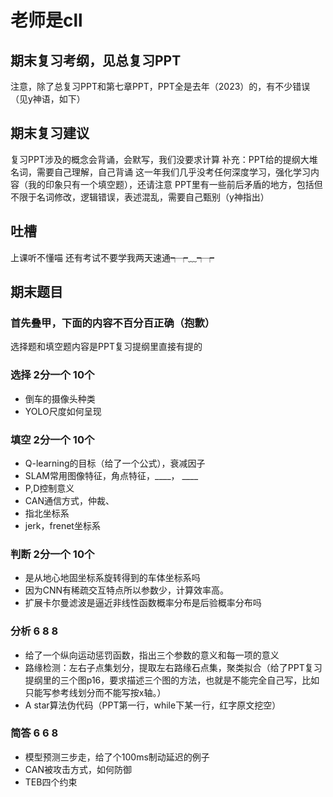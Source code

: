 # 老师是cll

## 期末复习考纲，见总复习PPT

注意，除了总复习PPT和第七章PPT，PPT全是去年（2023）的，有不少错误（见y神语，如下）

## 期末复习建议

复习PPT涉及的概念会背诵，会默写，我们没要求计算
补充：PPT给的提纲大堆名词，需要自己理解，自己背诵
这一年我们几乎没考任何深度学习，强化学习内容（我的印象只有一个填空题），还请注意
PPT里有一些前后矛盾的地方，包括但不限于名词修改，逻辑错误，表述混乱，需要自己甄别（y神指出）

## 吐槽

上课听不懂喵
还有考试不要学我两天速通┭┮﹏┭┮

## 期末题目

### 首先叠甲，下面的内容不百分百正确（抱歉）

选择题和填空题内容是PPT复习提纲里直接有提的

### 选择 2分一个 10个

* 倒车的摄像头种类
* YOLO尺度如何呈现

### 填空 2分一个 10个

* Q-learning的目标（给了一个公式），衰减因子
* SLAM常用图像特征，角点特征，____， ____
* P,D控制意义
* CAN通信方式，仲裁、
* 指北坐标系
* jerk，frenet坐标系

### 判断 2分一个 10个

* 是从地心地固坐标系旋转得到的车体坐标系吗
* 因为CNN有稀疏交互特点所以参数少，计算效率高。
* 扩展卡尔曼滤波是逼近非线性函数概率分布是后验概率分布吗

### 分析 6 8 8

* 给了一个纵向运动惩罚函数，指出三个参数的意义和每一项的意义
* 路缘检测：左右子点集划分，提取左右路缘石点集，聚类拟合（给了PPT复习提纲里的三个图p16，要求描述三个图的方法，也就是不能完全自己写，比如只能写参考线划分而不能写按x轴。）
* A star算法伪代码（PPT第一行，while下某一行，红字原文挖空）

### 简答 6 6 8

* 模型预测三步走，给了个100ms制动延迟的例子
* CAN被攻击方式，如何防御
* TEB四个约束

